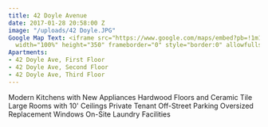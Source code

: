 ```yaml
---
title: 42 Doyle Avenue
date: 2017-01-28 20:58:00 Z
image: "/uploads/42 Doyle.JPG"
Google Map Text: <iframe src="https://www.google.com/maps/embed?pb=!1m18!1m12!1m3!1d2972.5181897702973!2d-71.40740299999999!3d41.83867200000001!2m3!1f0!2f0!3f0!3m2!1i1024!2i768!4f13.1!3m3!1m2!1s0x89e444e01760f9a5%3A0xc596db0d49c63d0b!2s42+Doyle+Ave%2C+Providence%2C+RI+02906!5e0!3m2!1sen!2sus!4v1485637202626"
  width="100%" height="350" frameborder="0" style="border:0" allowfullscreen></iframe>
Apartments:
- 42 Doyle Ave, First Floor
- 42 Doyle Ave, Second Floor
- 42 Doyle Ave, Third Floor
---
```


Modern Kitchens with New Appliances
Hardwood Floors and Ceramic Tile
Large Rooms with 10' Ceilings
Private Tenant Off-Street Parking
Oversized Replacement Windows
On-Site Laundry Facilities
